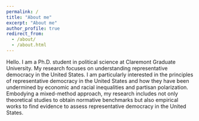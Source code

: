 ```yaml
---
permalink: /
title: "About me"
excerpt: "About me"
author_profile: true
redirect_from: 
  - /about/
  - /about.html
---
```


Hello. I am a Ph.D. student in political science at Claremont Graduate University. My research focuses on understanding representative democracy in the United States. I am particularly interested in the principles of representative democracy in the United States and how they have been undermined by economic and racial inequalities and partisan polarization. Embodying a mixed-method approach, my research includes not only theoretical studies to obtain normative benchmarks but also empirical works to find evidence to assess representative democracy in the United States.
